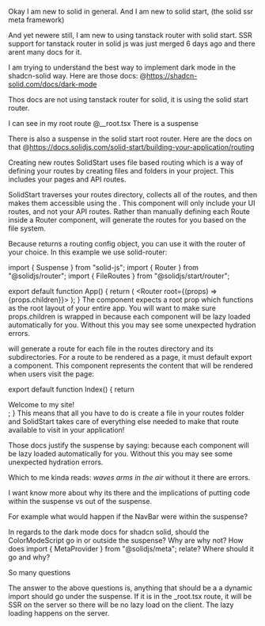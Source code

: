Okay I am new to solid in general. And I am new to solid start, (the solid ssr meta framework)

And yet newere still, I am new to using tanstack router with solid start. SSR support for tanstack router in solid js was just merged 6 days ago and there arent many docs for it.

I am trying to understand the best way to implement dark mode in the shadcn-solid way.
Here are those docs: @https://shadcn-solid.com/docs/dark-mode

Thos docs are not using tanstack router for solid, it is using the solid start router.

I can see in my root route @\_\_root.tsx There is a suspense

There is also a suspense in the solid start root router. Here are the docs on that @https://docs.solidjs.com/solid-start/building-your-application/routing

Creating new routes
SolidStart uses file based routing which is a way of defining your routes by creating files and folders in your project. This includes your pages and API routes.

SolidStart traverses your routes directory, collects all of the routes, and then makes them accessible using the <FileRoutes />. This component will only include your UI routes, and not your API routes. Rather than manually defining each Route inside a Router component, <FileRoutes /> will generate the routes for you based on the file system.

Because <FileRoutes /> returns a routing config object, you can use it with the router of your choice. In this example we use solid-router:

import { Suspense } from "solid-js";
import { Router } from "@solidjs/router";
import { FileRoutes } from "@solidjs/start/router";

export default function App() {
return (
<Router root={(props) => <Suspense>{props.children}</Suspense>}>
<FileRoutes />
</Router>
);
}
The <Router /> component expects a root prop which functions as the root layout of your entire app. You will want to make sure props.children is wrapped in <Suspense /> because each component will be lazy loaded automatically for you. Without this you may see some unexpected hydration errors.

<FileRoutes /> will generate a route for each file in the routes directory and its subdirectories. For a route to be rendered as a page, it must default export a component. This component represents the content that will be rendered when users visit the page:

export default function Index() {
return <div>Welcome to my site!</div>;
}
This means that all you have to do is create a file in your routes folder and SolidStart takes care of everything else needed to make that route available to visit in your application!

Those docs justify the suspense by saying: because each component will be lazy loaded automatically for you. Without this you may see some unexpected hydration errors.

Which to me kinda reads:
_waves arms in the air_
without it there are errors.

I want know more about why its there and the implications of putting code within the suspense vs out of the suspense.

For example what would happen if the NavBar were within the suspense?

In regards to the dark mode docs for shadcn solid, should the ColorModeScript go in or outside the suspense? Why are why not? How does import { MetaProvider } from "@solidjs/meta"; relate? Where should it go and why?

So many questions



The answer to the above questions is, anything that should be a a dynamic import should go under the suspense. If it is in the _root.tsx route, it will be SSR on the server so there will be no lazy load on the client. The lazy loading happens on the server.